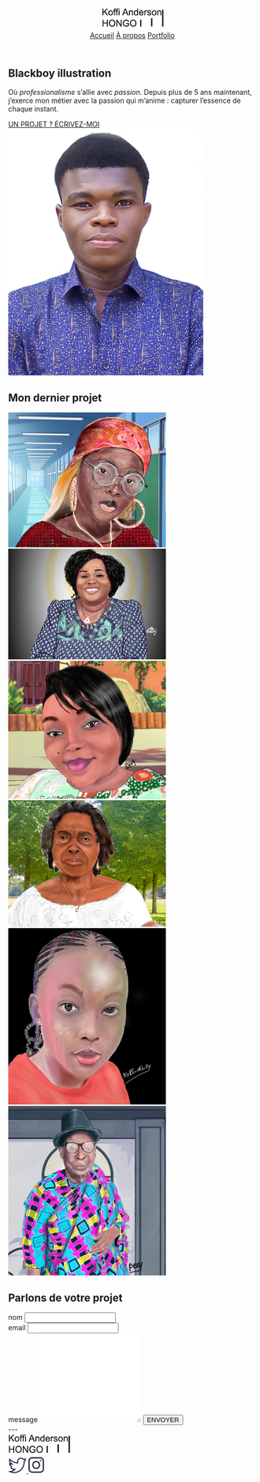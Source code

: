 <!DOCTYPE html>
<html lang="fr">

<head>
    <meta charset="utf-8" >
    <title>Accueil - Blackboy illustration</title>
    <link href="style/style.css" rel="stylesheet" >
    <link href="style/index.css" rel="stylesheet" >
    <link rel="preconnect" href="https://fonts.googleapis.com"> <!-- Insertion de police -->
    <link rel="preconnect" href="https://fonts.gstatic.com" crossorigin>
    <link href="https://fonts.googleapis.com/css2?family=Manrope&family=Montserrat&display=swap" rel="stylesheet">
</head>

<body>
    <header>
        <nav style ="{
  display: flex;
  flex-direction: row;
  align-items: center;
  justify-content: space-between;
}">
            <img src="images/logo.png" alt="Logo Hongo Koffi Anderson">
            <div>
                <a href="index.html" style="{margin-left: 30px;}">Accueil</a>
                <a href="a-propos.html" style="{margin-left: 30px;}">À propos</a>
                <a href="portfolio.html" style="{margin-left: 30px;}">Portfolio</a>
            </div>
        </nav>
    </header>
    <main>
        <section style =" {  display: flex;  flex-direction: row;  width: 60%;  align-items: flex-start;  margin: auto;}" >
            <div style="{  padding-right: 80px; padding-right: 0;  text-align: center;  order: 2;}">
                <h1 style = "{  margin-bottom: 15px;}">Blackboy illustration</h1>
                <p style ="{  margin-bottom: 30px;}">
                    Où <em>professionalisme</em> s’allie avec <em>passion</em>. Depuis
                    plus de 5 ans maintenant, j’exerce mon métier avec la passion
                    qui m’anime : capturer l’essence de chaque instant.
                </p>
                <a href="#contact" class="cta">UN PROJET ? ÉCRIVEZ-MOI</a>
            </div>
            <img src="images/Blackboy0.png" alt="Portrait avec effet de la photographe Hongo Koffi Anderson" style ="{  order: 1;  margin-bottom: 20px;  width: 100%;}">
        </section>
        <section style ="{  background-color: white;  padding: 80px;}">
            <h2 style="{  color: #242424;  text-align: center;  margin-bottom: 80px;}">Mon dernier projet </h2>
            <div style ="{  display: flex;  flex-direction: row;  gap: 15px;  justify-content: center;  margin-bottom: 15px;}">
                <img src="images/accueil/element-1.1.png" alt="Twelve apostles - Australie" >
                <img src="images/accueil/element-3.3.png" alt="Wai-O-Tapu - Nouvelle-Zélande" >
                <img src="images/accueil/element-2.2.png" alt="Parc National d’Abel Tasman - Nouvelle-Zélande" >
            </div>
            <div>
                <img src="images/accueil/element-4.4.png" alt="Lac Rotorua - Nouvelle-Zélande" >
                <img src="images/accueil/element-5.5.png" alt="Milford Sound - Nouvelle-Zélande" >
                <img src="images/accueil/element-6.6.png" alt="Lac Wanaka - Nouvelle-Zélande" >
            </div>
        </section>
        <section id="contact" style ="{  color: #a5b4fc;  text-align: center;  margin-bottom: 50px; padding: 50px 20px;}"class="section-contact">
            <h2>Parlons de votre projet</h2> <!-- Création de formulaire --> 
            <form method="get" action="#" style ="{  display: flex;  flex-direction: column;  width: 40%;  margin: auto;  color: white;}">
                <div style ="{  display: flex;  flex-direction: row;  gap: 20px;flex-direction: column;  gap: 0; " class="form-nom-email">
                    <div style ="{  flex: 1;  display: flex;  flex-direction: column; margin-bottom: 20px;" class="form-column">
                        <label for="nom">nom</label>
                        <input type="text" name="nom" id="nom" style ="{  padding: 15px;  border-radius: 3px;  border: none;}">
                    </div>
                    <div class="form-column">
                        <label for="email" style ="{  margin-bottom: 10px;}">email</label>
                        <input type="email" name="email" id="email" >
                    </div>
                </div>
                <label for="message" style ="{  margin-bottom: 10px;}">message</label>
                <textarea name="message" id="message" rows="10" style ="padding: 15px;  border-radius: 3px;  border: none;"></textarea>
                <input type="submit" value="ENVOYER" class="cta" style="input[type='submit'] {  width: 200px;  margin: auto;  margin-top: 30px;}">
            </form>
        </section>
    </main>
    ---
    <footer style ="{  display: flex;  flex-direction: row;  align-items: center;  justify-content: space-between;}">
        <img src="images/logo.png" alt="Logo Hongo Koffi Anderson" >
        <div>
            <a target="_blank" href="https://twitter.com/Blackboy_art" class="lien-icone">
                <img src="images/twitter.png" alt="Logo Twitter" >
            </a>
            <a target="_blank" href="https://www.instagram.com/bboy_art_officiel/" class="lien-icone">
                <img src="images/instagram.png" alt="Logo Instagram" >
            </a>
        </div>
    </footer>
  </body>
</html>
